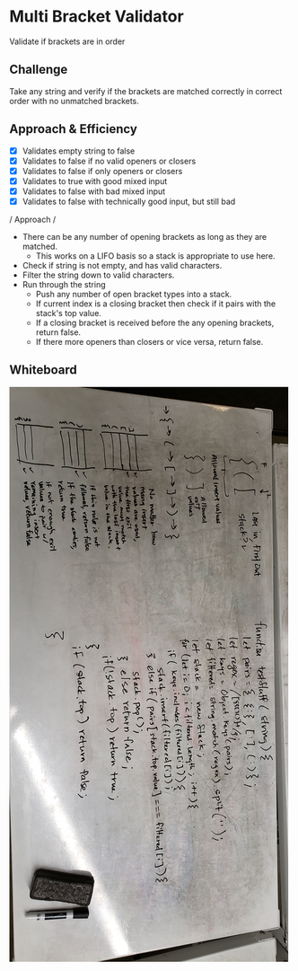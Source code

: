 # Multi Bracket Validator
Validate if brackets are in order

## Challenge
Take any string and verify if the brackets are matched correctly in correct order with no unmatched brackets.

## Approach & Efficiency

-[x] Validates empty string to false
-[x] Validates to false if no valid openers or closers
-[x] Validates to false if only openers or closers
-[x] Validates to true with good mixed input
-[x] Validates to false with bad mixed input
-[x] Validates to false with technically good input, but still bad

/ Approach /

- There can be any number of opening brackets as long as they are matched.
  - This works on a LIFO basis so a stack is appropriate to use here.
- Check if string is not empty, and has valid characters.
- Filter the string down to valid characters.
- Run through the string
  - Push any number of open bracket types into a stack.
  - If current index is a closing bracket then check if it pairs with the stack's top value.
  - If a closing bracket is received before the any opening brackets, return false.
  - If there more openers than closers or vice versa, return false.

## Whiteboard

![whiteboard](./assets/multibracket.jpg)